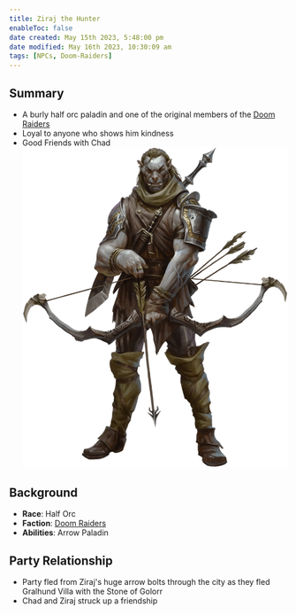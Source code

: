 ```yaml
---
title: Ziraj the Hunter
enableToc: false
date created: May 15th 2023, 5:48:00 pm
date modified: May 16th 2023, 10:30:09 am
tags: [NPCs, Doom-Raiders]
---
```

## Summary
- A burly half orc paladin and one of the original members of the [Doom Raiders](Factions/Doom%20Raiders.md)
- Loyal to anyone who shows him kindness
- Good Friends with Chad
![Ziraj](attachments/Ziraj.png)

## Background
- **Race**: Half Orc
- **Faction**: [Doom Raiders](Factions/Doom%20Raiders.md)
- **Abilities**: Arrow Paladin

## Party Relationship
- Party fled from Ziraj's huge arrow bolts through the city as they fled Gralhund Villa with the Stone of Golorr
- Chad and Ziraj struck up a friendship


